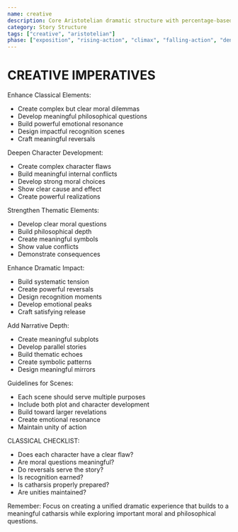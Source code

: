 ```yaml
---
name: creative
description: Core Aristotelian dramatic structure with percentage-based story stages and character elements
category: Story Structure
tags: ["creative", "aristotelian"]
phase: ["exposition", "rising-action", "climax", "falling-action", "denouement"]
---
```


# CREATIVE IMPERATIVES

Enhance Classical Elements:

* Create complex but clear moral dilemmas
* Develop meaningful philosophical questions
* Build powerful emotional resonance
* Design impactful recognition scenes
* Craft meaningful reversals

Deepen Character Development:

* Create complex character flaws
* Build meaningful internal conflicts
* Develop strong moral choices
* Show clear cause and effect
* Create powerful realizations

Strengthen Thematic Elements:

* Develop clear moral questions
* Build philosophical depth
* Create meaningful symbols
* Show value conflicts
* Demonstrate consequences

Enhance Dramatic Impact:

* Build systematic tension
* Create powerful reversals
* Design recognition moments
* Develop emotional peaks
* Craft satisfying release

Add Narrative Depth:

* Create meaningful subplots
* Develop parallel stories
* Build thematic echoes
* Create symbolic patterns
* Design meaningful mirrors

Guidelines for Scenes:

* Each scene should serve multiple purposes
* Include both plot and character development
* Build toward larger revelations
* Create emotional resonance
* Maintain unity of action

CLASSICAL CHECKLIST:

* Does each character have a clear flaw?
* Are moral questions meaningful?
* Do reversals serve the story?
* Is recognition earned?
* Is catharsis properly prepared?
* Are unities maintained?

Remember: Focus on creating a unified dramatic experience that builds to a meaningful catharsis while exploring important moral and philosophical questions.
